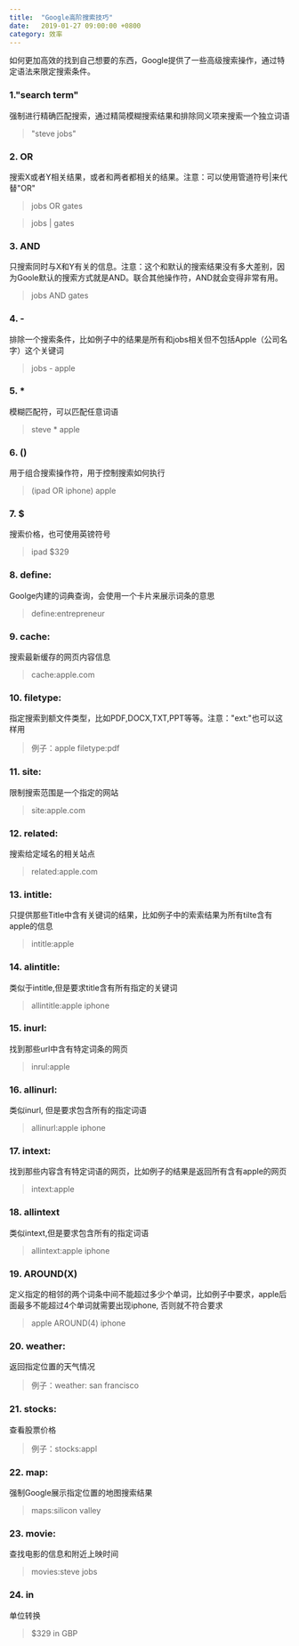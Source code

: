 ```yaml
---
title:  "Google高阶搜索技巧"
date:   2019-01-27 09:00:00 +0800
category: 效率
---
```


如何更加高效的找到自己想要的东西，Google提供了一些高级搜索操作，通过特定语法来限定搜索条件。

### 1."search term"

强制进行精确匹配搜索，通过精简模糊搜索结果和排除同义项来搜索一个独立词语

> "steve jobs"

### 2. OR

搜索X或者Y相关结果，或者和两者都相关的结果。注意：可以使用管道符号\|来代替"OR"

> jobs OR gates

> jobs \| gates

### 3. AND

只搜索同时与X和Y有关的信息。注意：这个和默认的搜索结果没有多大差别，因为Goole默认的搜索方式就是AND。联合其他操作符，AND就会变得非常有用。

> jobs AND gates

### 4. -

排除一个搜索条件，比如例子中的结果是所有和jobs相关但不包括Apple（公司名字）这个关键词

> jobs - apple

### 5. *

模糊匹配符，可以匹配任意词语

> steve * apple

### 6. ()

用于组合搜索操作符，用于控制搜索如何执行

> (ipad OR iphone) apple

### 7. $

搜索价格，也可使用英镑符号

> ipad $329

### 8. define:

Goolge内建的词典查询，会使用一个卡片来展示词条的意思

> define:entrepreneur

### 9. cache:

搜索最新缓存的网页内容信息

> cache:apple.com

### 10. filetype:

指定搜索到额文件类型，比如PDF,DOCX,TXT,PPT等等。注意："ext:"也可以这样用

> 例子：apple filetype:pdf

### 11. site:

限制搜索范围是一个指定的网站

> site:apple.com

### 12. related:

搜索给定域名的相关站点

> related:apple.com

### 13. intitle:

只提供那些Title中含有关键词的结果，比如例子中的索索结果为所有tilte含有apple的信息

> intitle:apple

### 14. alintitle:

类似于intitle,但是要求title含有所有指定的关键词

> allintitle:apple iphone

### 15. inurl:

找到那些url中含有特定词条的网页

> inrul:apple

### 16. allinurl:

类似inurl, 但是要求包含所有的指定词语

> allinurl:apple iphone

### 17. intext:

找到那些内容含有特定词语的网页，比如例子的结果是返回所有含有apple的网页

> intext:apple

### 18. allintext

类似intext,但是要求包含所有的指定词语

> allintext:apple iphone

### 19. AROUND(X)

定义指定的相邻的两个词条中间不能超过多少个单词，比如例子中要求，apple后面最多不能超过4个单词就需要出现iphone, 否则就不符合要求

> apple AROUND(4) iphone

### 20. weather:

返回指定位置的天气情况

> 例子：weather: san francisco

### 21. stocks: 

查看股票价格

> 例子：stocks:appl

### 22. map:

强制Google展示指定位置的地图搜索结果

> maps:silicon valley

### 23. movie:

查找电影的信息和附近上映时间

> movies:steve jobs

### 24. in

单位转换

> $329 in GBP

